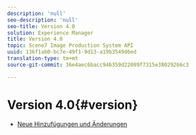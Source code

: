 ```yaml
---
description: 'null'
seo-description: 'null'
seo-title: Version 4.0
solution: Experience Manager
title: Version 4.0
topic: Scene7 Image Production System API
uuid: 136f1ab0-bc7e-49f1-9d13-a19b3549d6ed
translation-type: tm+mt
source-git-commit: 36e4aec6bacc946359d22089f7315e38029266c3

---
```



# Version 4.0{#version}

* [Neue Hinzufügungen und Änderungen](r-4-0-new.md)
